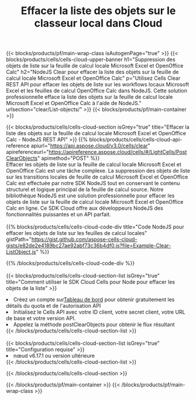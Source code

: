﻿---
title:  Effacer la liste des objets sur le classeur local dans Cloud
description: API et SDK Cloud pour effacer les objets de liste sur Microsoft Excel et OpenOffice Calc. Effacer la liste des objets sur les feuilles de calcul locales par le Cloud Cells API. Le SDK prend en charge les types de langages de développement. Ils incluent Android, C#, Go, Java, NodeJS, Perl, PHP, Python, Ruby et Swift.
---
{{< blocks/products/pf/main-wrap-class isAutogenPage="true" >}}
{{< blocks/products/cells/cells-cloud-upper-banner h1="Suppression des objets de liste sur la feuille de calcul locale Microsoft Excel et OpenOffice Calc" h2="NodeJS Clear pour effacer la liste des objets sur la feuille de calcul locale Microsoft Excel et OpenOffice Calc" p="Utilisez Cells Clear REST API pour effacer les objets de liste sur les workflows locaux Microsoft Excel et les feuilles de calcul OpenOffice Calc dans NodeJS. Cette solution professionnelle efface la liste des objets sur la feuille de calcul locale Microsoft Excel et OpenOffice Calc à l\'aide de NodeJS." urlsection="clear/List-objects/" >}}
{{< blocks/products/pf/main-container >}}

{{< blocks/products/cells/cells-cloud-section isGrey="true" title="Effacer la liste des objets sur la feuille de calcul locale Microsoft Excel et OpenOffice Calc - NodeJS REST API" >}}
{{% blocks/products/cells/cells-cloud-api-reference apiurl="https://api.aspose.cloud/v3.0/cells/clear" apireferenceurl="https://apireference.aspose.cloud/cells/#/LightCells/PostClearObjects" apimethod="POST" %}}
<br/>
Effacer les objets de liste sur la feuille de calcul locale Microsoft Excel et OpenOffice Calc est une tâche complexe. La suppression des objets de liste sur les transitions locales de feuille de calcul Microsoft Excel et OpenOffice Calc est effectuée par notre SDK NodeJS tout en conservant le contenu structurel et logique principal de la feuille de calcul source. Notre bibliothèque NodeJS est une solution professionnelle pour effacer les objets de liste sur la feuille de calcul locale Microsoft Excel et OpenOffice Calc en ligne. Ce SDK Cloud offre aux développeurs NodeJS des fonctionnalités puissantes et un API parfait.
<br/>
<br/>
{{% blocks/products/cells/cells-cloud-code-div title="Code NodeJS pour effacer les objets de liste sur les feuilles de calcul locales" gistPath="https://gist.github.com/aspose-cells-cloud-gists/e82de2e4189bc27ae92abf73c36b4df0.js?file=Example-Clear-ListObject.js" %}}
  
{{% /blocks/products/cells/cells-cloud-code-div %}}
<br/>
<br/>
{{< blocks/products/cells/cells-cloud-section-list isGrey="true" title="Comment utiliser le SDK Cloud Cells pour Node pour effacer les objets de la liste" >}}
<li> Créez un compte sur<a href="https://dashboard.aspose.cloud/">Tableau de bord</a> pour obtenir gratuitement les détails du quota et de l'autorisation API</li>
<li>Initialisez le Cells API avec votre ID client, votre secret client, votre URL de base et votre version API.</li>
<li>Appelez la méthode postClearObjects pour obtenir le flux résultant</li>
{{< /blocks/products/cells/cells-cloud-section-list >}}
<br/>
<br/>
{{< blocks/products/cells/cells-cloud-section-list isGrey="true" title="Configuration requise" >}}
<li>nœud v6.17.1 ou version ultérieure</li>
{{< /blocks/products/cells/cells-cloud-section-list >}}

{{< /blocks/products/cells/cells-cloud-section >}}

{{< /blocks/products/pf/main-container >}}
{{< /blocks/products/pf/main-wrap-class >}}
